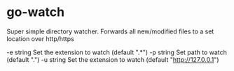 # go-watch

Super simple directory watcher. Forwards all new/modified files to a set location over http/https

  -e string
    	Set the extension to watch (default ".*")
  -p string
    	Set path to watch (default ".")
  -u string
    	Set the extension to watch (default "http://127.0.0.1")
